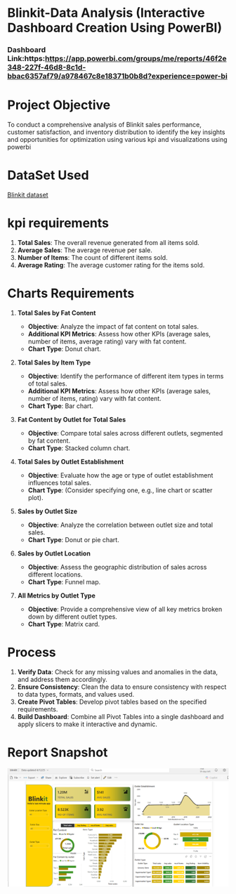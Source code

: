 # Blinkit-Data Analysis (Interactive Dashboard Creation Using PowerBI)
### Dashboard Link:https:https://app.powerbi.com/groups/me/reports/46f2e348-227f-46d8-8c1d-bbac6357af79/a978467c8e18371b0b8d?experience=power-bi
# Project Objective
To conduct a comprehensive analysis of Blinkit sales performance, customer satisfaction, and inventory distribution to identify the key insights and opportunities for optimization using various kpi and visualizations using powerbi
# DataSet Used
<a href="https://github.com/nikitha231/Data-analysis-Dashboard/blob/main/BlinkIT%20Grocery%20Data.xlsx">Blinkit dataset</a>
# kpi requirements


1. **Total Sales**: The overall revenue generated from all items sold.  
2. **Average Sales**: The average revenue per sale.  
3. **Number of Items**: The count of different items sold.  
4. **Average Rating**: The average customer rating for the items sold.  
# Charts Requirements
1. **Total Sales by Fat Content**  
   - **Objective**: Analyze the impact of fat content on total sales.  
   - **Additional KPI Metrics**: Assess how other KPIs (average sales, number of items, average rating) vary with fat content.  
   - **Chart Type**: Donut chart.

2. **Total Sales by Item Type**  
   - **Objective**: Identify the performance of different item types in terms of total sales.  
   - **Additional KPI Metrics**: Assess how other KPIs (average sales, number of items, rating) vary with fat content.  
   - **Chart Type**: Bar chart.

3. **Fat Content by Outlet for Total Sales**  
   - **Objective**: Compare total sales across different outlets, segmented by fat content.  
   - **Chart Type**: Stacked column chart.

4. **Total Sales by Outlet Establishment**  
   - **Objective**: Evaluate how the age or type of outlet establishment influences total sales.  
   - **Chart Type**: (Consider specifying one, e.g., line chart or scatter plot).

5. **Sales by Outlet Size**  
   - **Objective**: Analyze the correlation between outlet size and total sales.  
   - **Chart Type**: Donut or pie chart.

6. **Sales by Outlet Location**  
   - **Objective**: Assess the geographic distribution of sales across different locations.  
   - **Chart Type**: Funnel map.

7. **All Metrics by Outlet Type** 
   - **Objective**: Provide a comprehensive view of all key metrics broken down by different outlet types.  
   - **Chart Type**: Matrix card.


# Process

1. **Verify Data**: Check for any missing values and anomalies in the data, and address them accordingly.  
2. **Ensure Consistency**: Clean the data to ensure consistency with respect to data types, formats, and values used.  
3. **Create Pivot Tables**: Develop pivot tables based on the specified requirements.  
4. **Build Dashboard**: Combine all Pivot Tables into a single dashboard and apply slicers to make it interactive and dynamic.  

# Report Snapshot
![dashboard_snapo](https://github.com/nikitha231/Data-analysis-Dashboard/blob/main/Screenshot%202025-04-12%20183748.png)













